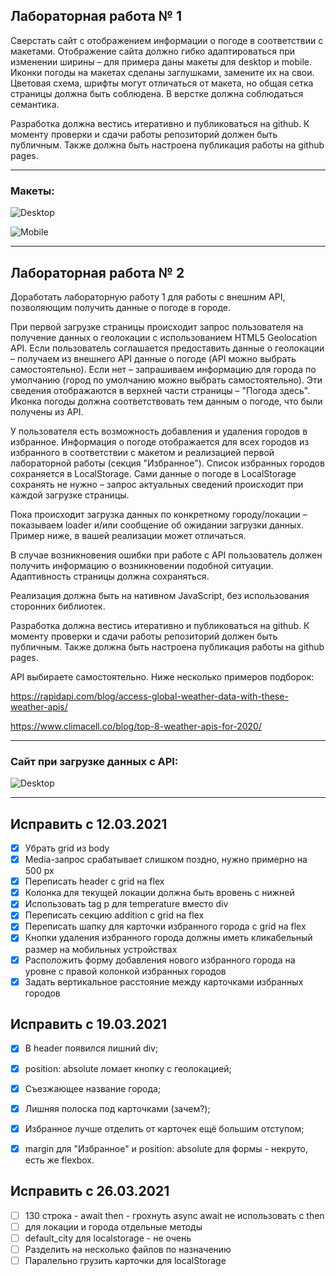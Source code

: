 ## Лабораторная работа № 1

Сверстать сайт с отображением информации о погоде в соответствии с макетами. Отображение сайта должно гибко адаптироваться при изменении ширины – для примера даны макеты для desktop и mobile. Иконки погоды на макетах сделаны заглушками, замените их на свои. Цветовая схема, шрифты могут отличаться от макета, но общая сетка страницы должна быть соблюдена. В верстке должна соблюдаться семантика.

Разработка должна вестись итеративно и публиковаться на github. К моменту проверки и сдачи работы репозиторий должен быть публичным. Также должна быть настроена публикация работы на github pages.

____

### Макеты:

![Desktop](https://github.com/Erartria/web_6sem/blob/master/img/readme/desktop.jpg)

![Mobile](https://github.com/Erartria/web_6sem/blob/master/img/readme/mobile.jpg)

____

## Лабораторная работа № 2

Доработать лабораторную работу 1 для работы с внешним API, позволяющим получить данные о погоде в городе.

При первой загрузке страницы происходит запрос пользователя на получение данных о геолокации с использованием HTML5 Geolocation API. Если пользователь соглашается предоставить данные о геолокации – получаем из внешнего API данные о погоде (API можно выбрать самостоятельно). Если нет – запрашиваем информацию для города по умолчанию (город по умолчанию можно выбрать самостоятельно). Эти сведения отображаются в верхней части страницы – "Погода здесь". Иконка погоды должна соответствовать тем данным о погоде, что были получены из API.

У пользователя есть возможность добавления и удаления городов в избранное. Информация о погоде отображается для всех городов из избранного в соответствии с макетом и реализацией первой лабораторной работы (секция "Избранное"). Список избранных городов сохраняется в LocalStorage. Сами данные о погоде в LocalStorage сохранять не нужно – запрос актуальных сведений происходит при каждой загрузке страницы.

Пока происходит загрузка данных по конкретному городу/локации – показываем loader и/или сообщение об ожидании загрузки данных. Пример ниже, в вашей реализации может отличаться.

В случае возникновения ошибки при работе с API пользователь должен получить информацию о возникновении подобной ситуации. Адаптивность страницы должна сохраняться.

Реализация должна быть на нативном JavaScript, без использования сторонних библиотек.

Разработка должна вестись итеративно и публиковаться на github. К моменту проверки и сдачи работы репозиторий должен быть публичным. Также должна быть настроена публикация работы на github pages.

API выбираете самостоятельно. Ниже несколько примеров подборок:

https://rapidapi.com/blog/access-global-weather-data-with-these-weather-apis/

https://www.climacell.co/blog/top-8-weather-apis-for-2020/
____

### Сайт при загрузке данных с API:

![Desktop](https://github.com/Erartria/web_6sem/blob/master/img/readme/Onload.jpg)

____

## Исправить с 12.03.2021

- [x] Убрать grid из body
- [x] Media-запрос срабатывает слишком поздно, нужно примерно на 500 px
- [x] Переписать header с grid на flex
- [x] Колонка для текущей локации должна быть вровень с нижней 
- [x] Использовать tag p для temperature вместо div
- [x] Переписать секцию addition с grid на flex
- [x] Переписать шапку для карточки избранного города с grid на flex
- [x] Кнопки удаления избранного города должны иметь кликабельный размер на мобильных устройствах
- [x] Расположить форму добавления нового избранного города на уровне с правой колонкой избранных городов
- [x] Задать вертикальное расстояние между карточками избранных городов

## Исправить с 19.03.2021

- [x] В header появился лишний div;
- [x] position: absolute ломает кнопку с геолокацией;
- [x] Съезжающее название города;
- [x] Лишняя полоска под карточками (зачем?);
- [x] Избранное лучше отделить от карточек ещё большим отступом;
- [x] margin для "Избранное" и position: absolute для формы - некруто, есть же flexbox.


## Исправить с 26.03.2021

- [ ] 130 строка - await then - грохнуть async await не использовать с then
- [ ] для локации и города отдельные методы
- [ ] default_city для localstorage - не очень
- [ ] Разделить на несколько файлов по назначению
- [ ] Паралельно грузить карточки для localStorage